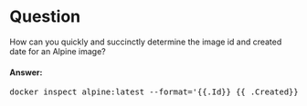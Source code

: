 #  Question
How can you quickly and succinctly determine the image id and created date for an Alpine image?

####  Answer:
<pre>
docker inspect alpine:latest --format='{{.Id}} {{ .Created}}'
</pre>
